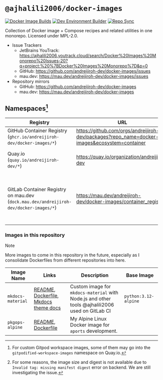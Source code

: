 # `@ajhalili2006/docker-images`

[![Docker Image Builds](https://github.com/andreijiroh-dev/docker-images/actions/workflows/docker-buildops.yml/badge.svg)](https://github.com/andreijiroh-dev/docker-images/actions/workflows/docker-buildops.yml)
[![Dev Environment Builder](https://github.com/andreijiroh-dev/docker-images/actions/workflows/docker-buildops-devenv.yml/badge.svg)](https://github.com/andreijiroh-dev/docker-images/actions/workflows/docker-buildops-devenv.yml)
[![Repo Sync](https://github.com/andreijiroh-dev/docker-images/actions/workflows/reposync.yml/badge.svg)](https://github.com/andreijiroh-dev/docker-images/actions/workflows/reposync.yml)

Collection of Docker image + Compose recipes and related utilities in one monorepo. Licensed under MPL-2.0.

* Issue Trackers
  * JetBrains YouTrack: <https://ajhalili2006.youtrack.cloud/search/Docker%20Images%20Monorepo%20Issues-20?q=project:%20%7BDocker%20Images%20Monorepo%7D&p=0>
  * GitHub: <https://github.com/andreijiroh-dev/docker-images/issues>
  * mau.dev: <https://mau.dev/andreijiroh-dev/docker-images/issues>
* Repository mirrors
  * GitHub: <https://github.com/andreijiroh-dev/docker-images>
  * mau.dev: <https://mau.dev/andreijiroh-dev/docker-images>

## Namespaces[^2]

| Registry | URL | Description/Notes |
| --- | --- | --- |
| GitHub Container Registry (`ghcr.io/andreijiroh-dev/docker-images/*`) | <https://github.com/orgs/andreijiroh-dev/packages?repo_name=docker-images&ecosystem=container> | Primary namespace for builds |
| Quay.io (`quay.io/andreijiroh-dev/*`) | <https://quay.io/organization/andreijiroh-dev> | Alternative Docker registry in case of GitHub Container Registry downtime |
| GitLab Container Registry on mau.dev (`dock.mau.dev/andreijiroh-dev/docker-images/*`) | <https://mau.dev/andreijiroh-dev/docker-images/container_registry> | Alternative Docker registry in case of GitHub Container Registry downtime[^1], also secondary namespace for GitLab CI builds |

[^1]: For some reasons, the image size and digest is not available due to `Invalid tag: missing manifest digest` error on backend. We are still investigating the issue.
[^2]: For custom Gitpod workspace images, some of them may go into the `gitpodified-workspace-images` namespace on Quay.io.

### Images in this repository

> [!NOTE]
> More images to come in this repository in the future, especially as I consolidate Dockerfiles from different repositories into here.

| Image Name | Links | Description | Base Image |
| --- | --- | --- | --- |
| `mkdocs-material` | [README](./docker/mkdocs-material/Dockerfile), [Dockerfile](./docker/mkdocs-material/Dockerfile), [Mkdocs theme docs](https://squidfunk.github.io/mkdocs-material) | Custom image for `mkdocs-material` with Node.js and other tools @ajhalili2006 used on GitLab CI | `python:3.12-alpine` |
| `pkgops-alpine` | [README](./docker/pkgops-alpine/README.md), [Dockerfile](./docker/pkgops-alpine/Dockerfile) | My Alpine Linux Docker image for `aports` development. | 
